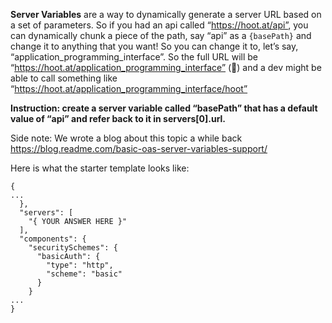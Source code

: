 **Server Variables** are a way to dynamically generate a server URL based on a set of parameters. So if you had an api called “https://hoot.at/api”, you can dynamically chunk a piece of the path, say “api” as a `{basePath}` and change it to anything that you want! So you can change it to, let’s say, “application_programming_interface”. So the full URL will be “https://hoot.at/application_programming_interface” (😬) and a dev might be able to call something  like “https://hoot.at/application_programming_interface/hoot”

**Instruction: create a server variable called “basePath” that has a default value of “api” and refer back to it in servers[0].url.**

Side note: We wrote a blog about this topic a while back https://blog.readme.com/basic-oas-server-variables-support/

Here is what the starter template looks like:
```
{
...
  },
  "servers": [
    "{ YOUR ANSWER HERE }"
  ],
  "components": {
    "securitySchemes": {
      "basicAuth": {
        "type": "http",
        "scheme": "basic"
      }
    }
...
}
```
